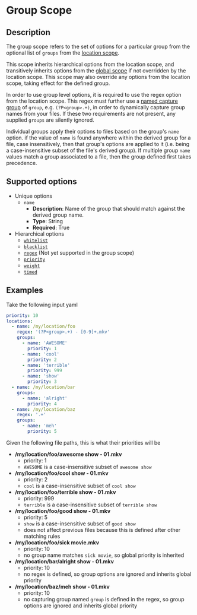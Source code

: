 # Group Scope

## Description

The group scope refers to the set of options for a particular group from the
optional list of `groups` from the [location scope](/input/scope/location-scope).

This scope inherits hierarchical options from the location scope, and transitively
inherits options from the [global scope](/input/scope/global-scope) if not overridden by the location scope.
This scope may also override any options from the location scope, taking effect for
the defined group.

In order to use group level options, it is required to use the regex option from the location
scope. This regex must further use a [named capture group](https://docs.python.org/3/howto/regex.html#non-capturing-and-named-groups) of `group`,
e.g. `(?P<group>.+)`, in order to dynamically capture group names from your files. If
these two requirements are not present, any supplied `groups` are silently ignored.

Individual groups apply their options to files based on the group's `name` option.
if the value of `name` is found anywhere within the derived group for a file, case insensitively,
then that group's options are applied to it (i.e. being a case-insensitive
subset of the file's derived group). If multiple group `name` values match a group
associated to a file, then the group defined first takes precedence.

## Supported options

* Unique options
    * `name`
        * **Description**: Name of the group that should match against the derived group name.
        * **Type**: String
        * **Required**: True
* Hierarchical options
    * [`whitelist`](/input/option/blackwhitelist)
    * [`blacklist`](/input/option/blackwhitelist)
    * [`regex`](/input/option/regex) (Not yet supported in the group scope)
    * [`priority`](/input/option/priority)
    * [`weight`](/input/option/weight)
    * [`timed`](/input/option/timed)


## Examples

Take the following input yaml
```yaml
priority: 10
locations:
  - name: /my/location/foo
    regex: '(?P<group>.+) - [0-9]+.mkv'
    groups:
      - name: 'AWESOME'
        priority: 1
      - name: 'cool'
        priority: 2
      - name: 'terrible'
        priority: 999
      - name: 'show'
        priority: 3
  - name: /my/location/bar
    groups:
      - name: 'alright'
        priority: 4
  - name: /my/location/baz
    regex: '.+'
    groups:
      - name: 'meh'
        priority: 5
```

Given the following file paths, this is what their priorities will be

* **/my/location/foo/awesome show - 01.mkv**
    * priority: 1
    * `AWESOME` is a case-insensitive subset of `awesome show`
* **/my/location/foo/cool show - 01.mkv**
    * priority: 2
    * `cool` is a case-insensitive subset of `cool show`
* **/my/location/foo/terrible show - 01.mkv**
    * priority: 999
    * `terrible` is a case-insensitive subset of `terrible show`
* **/my/location/foo/good show - 01.mkv**
    * priority: 5
    * `show` is a case-insensitive subset of `good show`
    * does not affect previous files because this is defined after other matching rules
* **/my/location/foo/sick movie.mkv**
    * priority: 10
    * no group name matches `sick movie`, so global priority is inherited
* **/my/location/bar/alright show - 01.mkv**
    * priority: 10
    * no regex is defined, so group options are ignored and inherits global priority
* **/my/location/baz/meh show - 01.mkv**
    * priority: 10
    * no capturing group named `group` is defined in the regex, so group options
are ignored and inherits global priority
